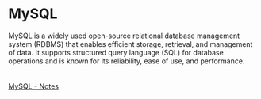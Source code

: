 # MySQL
MySQL is a widely used open-source relational database management system (RDBMS) that enables efficient storage, retrieval, and management of data. It supports structured query language (SQL) for database operations and is known for its reliability, ease of use, and performance.
<br> <br> <br> 
<a href="https://www.notion.so/09989b9119b043fa887115343de7c6a5?v=34f679fbaa1b4db6860b87306830ff8c" target="_blank">MySQL - Notes</a>
<br>
